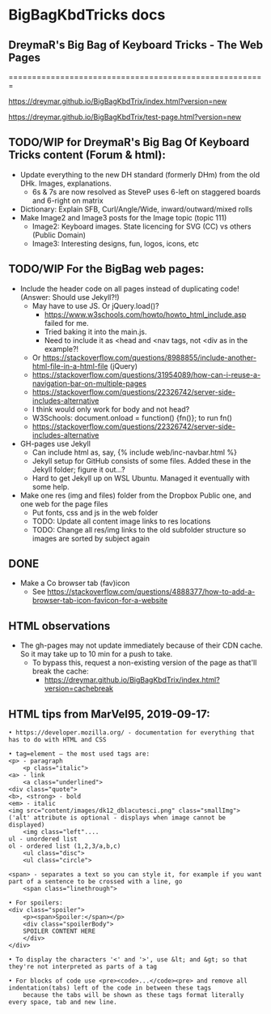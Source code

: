 # BigBagKbdTricks docs
## DreymaR's Big Bag of Keyboard Tricks - The Web Pages
=======================================================
  
https://dreymar.github.io/BigBagKbdTrix/index.html?version=new
  
https://dreymar.github.io/BigBagKbdTrix/test-page.html?version=new
  
TODO/WIP for DreymaR's Big Bag Of Keyboard Tricks content (Forum & html):
-------------------------------------------------------------------------
- Update everything to the new DH standard (formerly DHm) from the old DHk. Images, explanations.
	- 6s & 7s are now resolved as SteveP uses 6-left on staggered boards and 6-right on matrix
- Dictionary: Explain SFB, Curl/Angle/Wide, inward/outward/mixed rolls
- Make Image2 and Image3 posts for the Image topic (topic 111)
	- Image2: Keyboard images. State licencing for SVG (CC) vs others (Public Domain)
	- Image3: Interesting designs, fun, logos, icons, etc
  
TODO/WIP For the BigBag web pages:
----------------------------------
- Include the header code on all pages instead of duplicating code! (Answer: Should use Jekyll?!)
	- May have to use JS. Or jQuery.load()? 
		- https://www.w3schools.com/howto/howto_html_include.asp failed for me.
		- Tried baking it into the main.js.
		- Need to include it as <head and <nav tags, not <div as in the example?!
	- Or https://stackoverflow.com/questions/8988855/include-another-html-file-in-a-html-file (jQuery)
	- https://stackoverflow.com/questions/31954089/how-can-i-reuse-a-navigation-bar-on-multiple-pages
	- https://stackoverflow.com/questions/22326742/server-side-includes-alternative
	- I think <body onload="includeHTML()"> would only work for body and not head?
	- W3Schools: document.onload = function() {fn()}; to run fn()
	- https://stackoverflow.com/questions/22326742/server-side-includes-alternative
- GH-pages use Jekyll
	- Can include html as, say, {% include web/inc-navbar.html %}
	- Jekyll setup for GitHub consists of some files. Added these in the Jekyll folder; figure it out...?
	- Hard to get Jekyll up on WSL Ubuntu. Managed it eventually with some help.
- Make one res (img and files) folder from the Dropbox Public one, and one web for the page files
	- Put fonts, css and js in the web folder
	- TODO: Update all content image links to res locations
	- TODO: Change all res/img links to the old subfolder structure so images are sorted by subject again
  
DONE
----
- Make a Co browser tab (fav)icon
	- See https://stackoverflow.com/questions/4888377/how-to-add-a-browser-tab-icon-favicon-for-a-website
  
HTML observations
-----------------
- The gh-pages may not update immediately because of their CDN cache. So it may take up to 10 min for a push to take.
	- To bypass this, request a non-existing version of the page as that'll break the cache:
		- https://dreymar.github.io/BigBagKbdTrix/index.html?version=cachebreak

HTML tips from MarVel95, 2019-09-17:
------------------------------------
```
• https://developer.mozilla.org/ - documentation for everything that has to do with HTML and CSS

• tag=element – the most used tags are:
<p> - paragraph
    <p class="italic">
<a> - link
    <a class="underlined">
<div class="quote">
<b>, <strong> - bold
<em> - italic
<img src="content/images/dk12_dblacutesci.png" class="smallImg"> ('alt' attribute is optional - displays when image cannot be displayed)
    <img class="left"....
ul - unordered list
ol - ordered list (1,2,3/a,b,c)
    <ul class="disc">
    <ul class="circle">

<span> - separates a text so you can style it, for example if you want part of a sentence to be crossed with a line, go
    <span class="linethrough">

• For spoilers:
<div class="spoiler">
    <p><span>Spoiler:</span></p>
    <div class="spoilerBody">
    SPOILER CONTENT HERE
    </div>
</div>

• To display the characters '<' and '>', use &lt; and &gt; so that they're not interpreted as parts of a tag

• For blocks of code use <pre><code>...</code><pre> and remove all indentation(tabs) left of the code in between these tags 
    because the tabs will be shown as these tags format literally every space, tab and new line.
```
